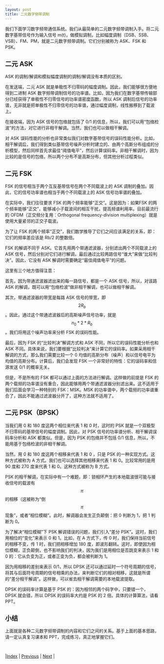 ```yaml
---
layout: post
title: 二元数字频带调制
---
```


我们下面学习数字频带通信系统。我们从最简单的二元数字频带调制入手。将二元数字基带信号作为输入信号 m(t)，做模拟调制，比如幅度调制（DSB、SSB、VSB）、FM、PM，就是二元数字频带调制。它们分别被称为 ASK、FSK 和 PSK。

## 二元 ASK

ASK 的调制/解调和模拟幅度调制的调制/解调没有本质的区别。

在发送端，二元 ASK 就是单极性不归零码的幅度调制。因此，我们能够很方便地得到二进制 ASK 数字频带调制信号的功率谱。比如，因为我们在数字基带传输部分已经获得了单极性不归零信号的功率谱密度函数，所以 ASK 调制后信号的功率谱，无非就是把单极性不归零信号的功率谱，通过幅度调制，线性搬移到了载波上。

在接收端，因为 ASK 信号的包络就包括了 0/1 的信息，所以，我们可以用“包络检波”的方法，对它进行非相干解调。当然，我们也可以做相干解调。

对 ASK 误码性能的分析也非常类似我们对数字基带信号的误码性能分析。比如，相干解调后，我们得到类似基带信号噪声分析时建立的、由两个高斯分布组成的分析模型，然后同样首先求最佳“阈值电平”，然后计算误码率。非相干解调时，因为比较的是信号的包络，所以两个分布不是高斯分布，但其他分析过程类似。

## 二元 FSK

FSK 的信号相当于两个互反基带信号在两个不同载波上的 ASK 调制的叠加。因此，它的信号功率谱也相当于两个不同载波上的 ASK 信号功率谱的叠加。

在实际中，我们往往要求 FSK 的两个频率能够“正交”。这是因为：如果FSK 的两个频率能够“正交”，能够减小子载波间的相互干扰，提高频谱利用率。目前最流行的 OFDM（正交频分复用：Orthogonal frequency-division multiplexing）就是使用大量紧邻的正交子载波。

为了让 FSK 的两个频率“正交”，我们数学推导了它们之间应该满足的关系，即：它们的频率差应该是 Rb/2 的整数倍。

FSK 的解调不同于 ASK。它首先用两个带通滤波器，分别滤出两个不同载波上的 ASK 信号，然后分别对它们进行解调，最后通过比较两路信号“谁大”来做“比较判决”。因此，它没有 ASK 解调时需要确定“最佳阈值电平”的问题。

这里有三个地方值得注意：

首先，因为带通滤波器滤出来的每一路信号，都是一个 ASK 信号，所以，对该路 ASK 的解调，既可以用“包络检波”做非相干解调，也可以做相干解调。

其次，带通滤波器的带宽是每路 ASK 信号的带宽，即 $$2 R_b$$。因此，通过这个带通滤波器后的高斯噪声信号功率，就是 $$n_0 *  2 * R_b$$。我们将用这个噪声功率来分析 FSK 的误码性能。

最后，因为 FSK 的“比较判决”解调方式和 ASK 不同，所以它的误码性能分析也和 ASK 不同。具体来说，我们要根据“比较判决”来计算它的误码率。如果采用相干解调的方式，那么我们需要比较一个 0 均值的高斯分布（噪声）和以信号电平为均值的高斯分布。计算后，我们会发现 FSK 一个非常好的特性：它的误码率和信源发送 0/1 的概率无关。

但是，不是所有的 FSK 都可以通过上面的方法进行解调。这样做的前提是 FSK 的两个载频的功率谱没有重合，因此能够用两个带通滤波器分别滤出来。这不适用于我们后面会学习一种特别的 FSK：MSK。MSK 的功率谱中，两个载频的功率谱重合了，因此不能通过滤波器分开了，这种方法就不适用了。

## 二元 PSK（BPSK）

当我们用 0 和 180 度这两个相位来代表 1 和 0 时，这时的 PSK 就是一个双极型不归零码的基带信号的幅度调制。因此，对 PSK 信号的功率谱分析、相干解调误码率分析和 ASK 都类似。但是，因为 PSK 的包络并不包括 0/1 信息，所以，不能用基于包络检波的非相干解调。

当然，用 0 和 180 度这两个相移来代表 1 和 0 ，只是 PSK 的一种实现方式。这种方式被称为 A 方式。我们也可以选择其他相移来代表 1 和 0。比较常用的是用 90 度和 270 度来代表 1 和 0。这种方式被称为 B 方式。

PSK 的相干解调，在实际中有一个难题，即：锁相环产生的本地载波很可能与接收信号的载波有 $$\pi$$ 的相移（这被称为“倒 $$\pi$$ 现象”，或者“相位模糊”。此时，解调器会发生正负颠倒：把 0 判断为 1，把 1 判断为 0。

为了解决“相位模糊”下 PSK 解调错误的问题，我们引入“差分 PSK”。这时，我们用相位的“变化”来表示 0 和 1。比如，在 A 方式下，传 0 时，我们保持当前信号的相移不变，传 1 时，我们把相移增加 180 度，即波形翻转。这时，即使因为相位模糊，正负颠倒，也不影响我们的判决，因为我们是用相位是否跳变来表示 1 和 0 的：它从负变为正，或者正变为负，都会被判断为 1。

因为用相移的差别来表示 0/1，所以 DPSK 还可以通过延时一个符号周期的信号，将其与后面符号周期的信号相乘的办法，来判断它们的相对相移，这就是所谓的“差分相干解调”。这样做，可以省去相干解调需要的本地载波提取。

DPSK 的误码率计算是基于 PSK 的：因为相邻的两个码字中，只要错一个，DPSK 就会错，所以 DPSK 的误码率大约是 PSK 的 2 倍。具体的计算算法，请看 PPT。

## 小结

上面就是各种二元数字频带调制的内容和它们之间的关系。基于上面的基本思路，请一定认真复习课本和 PPT，完成练习，真正地掌握它们。

<br/>

|[Index](./) | [Previous](4-11-error) | [Next](5-5-m-ary) |